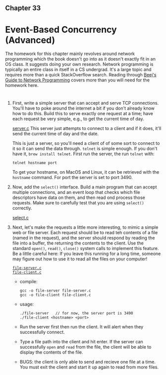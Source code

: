 ## Chapter 33
# Event-Based Concurrency (Advanced)

The homework for this chapter mainly revolves around network programming which the book doesn't go into as it doesn't exactly fit in an OS class. It suggests doing your own research. Network programming is typically an entire class in itself in a CS undergrad. It's a large topic and requires more than a quick StackOverflow search. Reading through [Beej's Guide to Network Programming](https://beej.us/guide/bgnet/pdf/bgnet_usl_c_1.pdf) covers more than you will need for the homework here.  

#

1. First, write a simple server that can accept and serve TCP connections. You'll have to poke around the internet a bit if you don't already know how to do this. Build this to serve exactly one request at a time; have each request be very simple, e.g., to get the current time of day.

    [server.c](https://github.com/breakthatbass/OStep/blob/main/chap33/server.c)
    This server just attempts to connect to a client and if it does, it'll send the current time of day and the date. 

    This is just a server, so you'll need a client of of some sort to connect to it so it can send the data through. `telnet` is simple enough. If you don't have it, `brew install telnet`. First run the server, the run `telnet` with:
    ```
    telnet hostname port
    ```
    To get your hostname, on MacOS and Linux, it can be retrieved with the `hostname` command. For port the server is set to port 3490. 

2. Now, add the `select()` interface. Build a main program that can accept multiple connections, and an event loop that checks which file descriptors have data on them, and then read ond process those requests. Make sure to carefully test that you are using `select()` correctly.

    [select.c](https://github.com/breakthatbass/OStep/blob/main/chap33/select.c)


3. Next, let's make the requests a little more interesting, to mimic a simple web or file server. Each request should be to read teh contents of a file (named in the request), and the server should respond by reading the file into a buffer, the returning the contents to the client. Use the standard `open()`, `read()`, `close()` system calls to implement this feature. Be a little careful here: If you leave this running for a long time, someone may figure out how to use it to read all the files on your computer!

    [`file-server.c`](https://github.com/breakthatbass/OStep/blob/main/chap33/file-server.c)  
    [`file-client.c`](https://github.com/breakthatbass/OStep/blob/main/chap33/file-client.c)  

    - compile:  
        ```
        gcc -o file-server file-server.c
        gcc -o file-client file-client.c
        ```
    - usage:
        ```
        ./file-server   // for now, the server port is 3490
        ./file-client <hostname> <port>
        ```
    - Run the server first then run the client. It will alert when they successfully connect. 
    
    - Type a file path into the client and hit enter. If the server can successfully `open` and `read` from the file, the client will be able to display the contents of the file.

    - BUGS: the client is only able to send and recieve one file at a time. You must exit the client and start it up again to read from more files.


